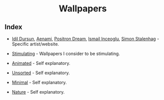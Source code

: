 <div align = "center">

# Wallpapers

</div>

## Index

* [Idil Dursun](./Idil%20Dursun), [Aenami](./Alena%20Aenami), [Positron Dream](./Positron%20Dream/), [Ismail Inceoglu](./Ismail%20Inceoglu), [Simon Stalenhag](./Simon%20Stalenhag) - Specific artist/website.

* [Stimulating](./Stimulating) - Wallpapers I consider to be stimulating.

* [Animated](./Animated) - Self explanatory.

* [Unsorted](./Unsorted) - Self explanatory.

* [Minimal](./Minimal) - Self explanatory.

* [Nature](./Nature) - Self explanatory.
